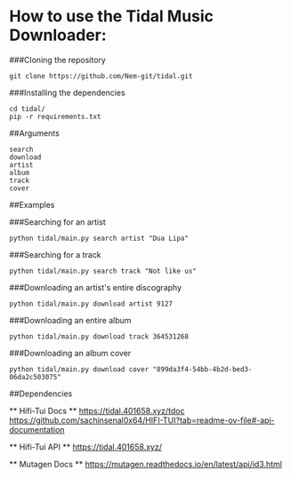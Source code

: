 # How to use the Tidal Music Downloader:

###Cloning the repository
```
git clone https://github.com/Nem-git/tidal.git
```

###Installing the dependencies
```
cd tidal/
pip -r requirements.txt
```

##Arguments
```
search
download
artist
album
track
cover
```

##Examples

###Searching for an artist
```
python tidal/main.py search artist "Dua Lipa"
```

###Searching for a track
```
python tidal/main.py search track "Not like us"
```

###Downloading an artist's entire discography
```
python tidal/main.py download artist 9127
```

###Downloading an entire album
```
python tidal/main.py download track 364531268
```

###Downloading an album cover
```
python tidal/main.py download cover "899da3f4-54bb-4b2d-bed3-06da2c503075"
```

##Dependencies

** Hifi-Tui Docs **
https://tidal.401658.xyz/tdoc
https://github.com/sachinsenal0x64/HIFI-TUI?tab=readme-ov-file#-api-documentation

** Hifi-Tui API **
https://tidal.401658.xyz/

** Mutagen Docs **
https://mutagen.readthedocs.io/en/latest/api/id3.html
